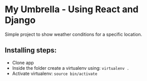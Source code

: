 # My Umbrella - Using React and Django
Simple project to show weather conditions for a specific location.

## Installing steps:
- Clone app
- Inside the folder create a virtualenv using: `virtualenv .`
- Activate virtualenv: `source bin/activate`
